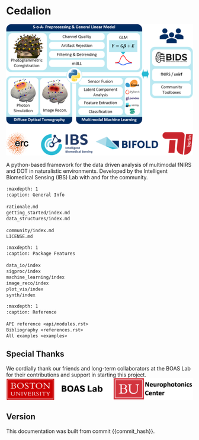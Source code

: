 # Cedalion

![cedalion graphical abstract](img/cedalion_frontpage.png)

A python-based framework for the data driven analysis of multimodal fNIRS and DOT in naturalistic environments. Developed by the Intelligent Biomedical Sensing (IBS) Lab with and for the community.

```{toctree}
:maxdepth: 1
:caption: General Info

rationale.md
getting_started/index.md
data_structures/index.md

community/index.md
LICENSE.md
```

```{toctree}
:maxdepth: 1
:caption: Package Features

data_io/index
sigproc/index
machine_learning/index
image_reco/index
plot_vis/index
synth/index
```


```{toctree}
:maxdepth: 1
:caption: Reference

API reference <api/modules.rst>
Bibliography <references.rst>
All examples <examples>
```


## Special Thanks
We cordially thank our friends and long-term collaborators at the BOAS Lab for their contributions and support in starting this project.
![special thanks](img/special_thanks.png)

## Version
This documentation was built from commit {{commit_hash}}.
